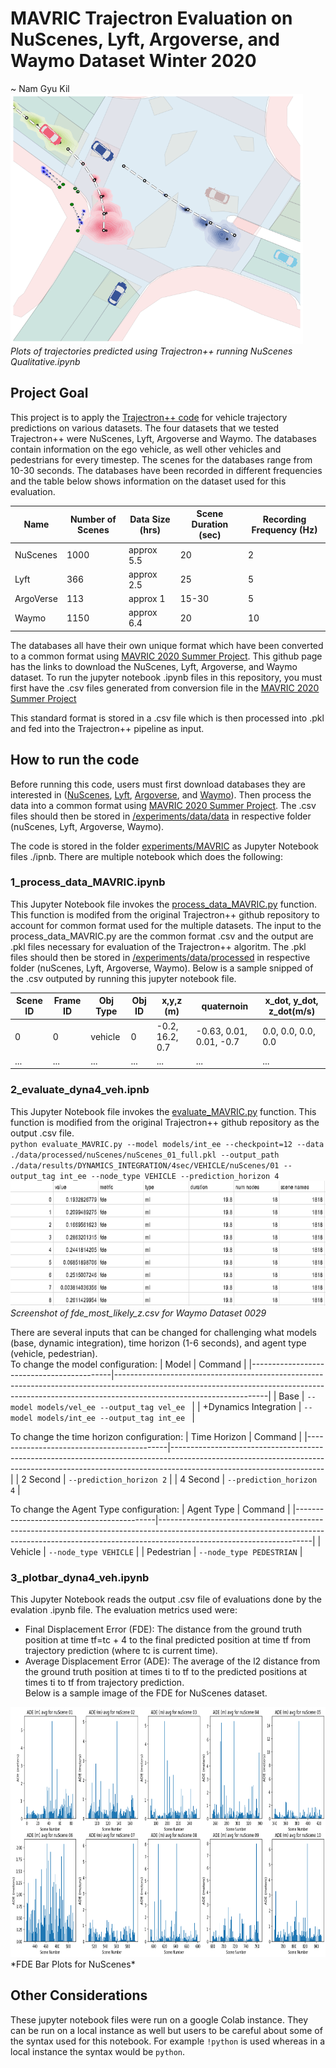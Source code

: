 # MAVRIC Trajectron Evaluation on NuScenes, Lyft, Argoverse, and Waymo Dataset Winter 2020
~ Nam Gyu Kil   
<img src="img/TrajectronSample.png" alt="drawing" height="400" title="Trajectron Sample Plot"/>  
*Plots of trajectories predicted using Trajectron++ running NuScenes Qualitative.ipynb*

## Project Goal
This project is to apply the [Trajectron++ code](https://github.com/StanfordASL/Trajectron-plus-plus) for vehicle trajectory predictions on various datasets. The four datasets that we tested Trajectron++ were NuScenes, Lyft, Argoverse and Waymo. The databases contain information on the ego vehicle, as well other vehicles and pedestrians for every timestep. The scenes for the databases range from 10-30 seconds. The databases have been recorded in different frequencies and the table below shows information on the dataset used for this evaluation.

| Name  | Number of Scenes | Data Size (hrs) | Scene Duration (sec) | Recording Frequency (Hz) |  
| --- | --- | --- | --- | --- |
| NuScenes | 1000 | approx 5.5 | 20 | 2 | 
| Lyft | 366 | approx 2.5 | 25 | 5 |
| ArgoVerse | 113 | approx 1 | 15-30 | 5 | 
| Waymo | 1150 | approx 6.4 | 20 |  10 |

The databases all have their own unique format which have been converted to a common format using [MAVRIC 2020 Summer Project](https://github.com/jskumaar/MAVRIC_Interaction_Modeling). This github page has the links to download the NuScenes, Lyft, Argoverse, and Waymo dataset. To run the jupyter notebook .ipynb files in this repository, you must first have the .csv files generated from conversion file in the [MAVRIC 2020 Summer Project](https://github.com/jskumaar/MAVRIC_Interaction_Modeling) 

This standard format is stored in a .csv file which is then processed into .pkl and fed into the Trajectron++ pipeline as input. 

## How to run the code
Before running this code, users must first download databases they are interested in ([NuScenes](https://www.nuscenes.org/), [Lyft](https://self-driving.lyft.com/level5/data/), [Argoverse](https://www.argoverse.org/), and [Waymo](https://waymo.com/open/data/)). Then process the data into a common format using  [MAVRIC 2020 Summer Project](https://github.com/jskumaar/MAVRIC_Interaction_Modeling). The .csv files should then be stored in [/experiments/data/data](/experiments/data/data) in respective folder (nuScenes, Lyft, Argoverse, Waymo).  
  
The code is stored in the folder [experiments/MAVRIC](experiments/MAVRIC) as Jupyter Notebook files ./ipnb. There are multiple notebook which does the following:

### 1_process_data_MAVRIC.ipynb
This Jupyter Notebook file invokes the [process_data_MAVRIC.py](experiments/process_data_MAVRIC.py) function. This function is modifed from the original Trajectron++ github repository to account for common format used for the multiple datasets. The input to the process_data_MAVRIC.py are the common format .csv and the output are .pkl files necessary for evaluation of the Trajectron++ algoritm. The .pkl files should then be stored in  [/experiments/data/processed](/experiments/data/processed) in respective folder (nuScenes, Lyft, Argoverse, Waymo).  Below is a sample snipped of the .csv outputed by running this jupyter notebook file.

| Scene ID  | Frame ID | Obj Type | Obj ID | x,y,z (m) | quaternoin | x_dot, y_dot, z_dot(m/s) |
| --- | --- | --- | --- | --- | --- | --- |
| 0 | 0 | vehicle | 0 | -0.2, 16.2, 0.7 | -0.63, 0.01, 0.01, -0.7 | 0.0, 0.0, 0.0, 0.0 |
| ... | ... | ... | ... | ... | ... | ... |

### 2_evaluate_dyna4_veh.ipnb
This Jupyter Notebook file invokes the [evaluate_MAVRIC.py](experiments/evaluate_MAVRIC.py) function. This function is modified from the original Trajectron++ github repository as the output .csv file.  
`python evaluate_MAVRIC.py --model models/int_ee --checkpoint=12 --data ./data/processed/nuScenes/nuScenes_01_full.pkl --output_path ./data/results/DYNAMICS_INTEGRATION/4sec/VEHICLE/nuScenes/01 --output_tag int_ee --node_type VEHICLE --prediction_horizon 4`   
<img src="img/FDEmostlikelySample.png" alt="drawing" height="200" title="FDE most likely Sample"/>  
*Screenshot of fde_most_likely_z.csv for Waymo Dataset 0029*

There are several inputs that can be changed for challenging what models (base, dynamic integration), time horizon (1-6 seconds), and agent type (vehicle, pedestrian).   
To change the model configuration:
| Model                                     | Command                                                                                                                                                                                          |
|-------------------------------------------|--------------------------------------------------------------------------------------------------------------------------------------------------------------------------------------------------|
| Base                                      | `--model models/vel_ee --output_tag vel_ee `       |
| +Dynamics Integration                     | `--model models/int_ee --output_tag int_ee `       |  

To change the time horizon configuration:
| Time Horizon                                     | Command                                                                                                                                                                                          |
|-------------------------------------------|--------------------------------------------------------------------------------------------------------------------------------------------------------------------------------------------------|
| 2 Second                 | `--prediction_horizon 2`       |
| 4 Second                 | `--prediction_horizon 4`       |     

To change the Agent Type configuration:
| Agent Type                                   | Command                                                                                                                                                                                          |
|-------------------------------------------|--------------------------------------------------------------------------------------------------------------------------------------------------------------------------------------------------|
| Vehicle                    | `--node_type VEHICLE`       |
| Pedestrian                 | `--node_type PEDESTRIAN`       |  
### 3_plotbar_dyna4_veh.ipynb
This Jupyter Notebook reads the output .csv file of evaluations done by the evalation .ipynb file. The evaluation metrics used were: 
- Final Displacement Error (FDE): The distance from the ground truth position at time tf=tc + 4 to the final predicted position at time tf from trajectory prediction (where tc is current time).
- Average Displacement Error (ADE): The average of the l2 distance  from the ground truth position at times ti to tf to the predicted positions at times ti to tf from trajectory prediction.  
Below is a sample image of the FDE for NuScenes dataset.
<img src="img/NuScenesBarPlots.png" alt="drawing" height="400" title="FDE/ADE Bar Plots for NuScenes"/>  
*FDE Bar Plots for NuScenes*

## Other Considerations
These jupyter notebook files were run on a google Colab instance. They can be run on a local instance as well but users to be careful about some of the syntax used for this notebook. For example `!python` is used whereas in a local instance the syntax would be `python`.
